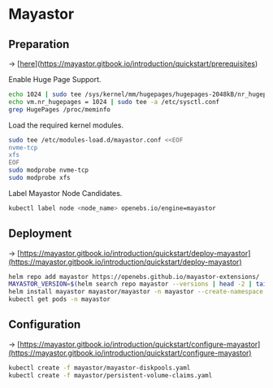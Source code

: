 # Mayastor

## Preparation

&rarr; [[here](https://mayastor.gitbook.io/introduction/quickstart/prerequisites)](https://mayastor.gitbook.io/introduction/quickstart/prerequisites)

Enable Huge Page Support.

```bash
echo 1024 | sudo tee /sys/kernel/mm/hugepages/hugepages-2048kB/nr_hugepages
echo vm.nr_hugepages = 1024 | sudo tee -a /etc/sysctl.conf
grep HugePages /proc/meminfo
```

Load the required kernel modules.

```bash
sudo tee /etc/modules-load.d/mayastor.conf <<EOF
nvme-tcp
xfs
EOF
sudo modprobe nvme-tcp
sudo modprobe xfs
```

Label Mayastor Node Candidates.

```bash
kubectl label node <node_name> openebs.io/engine=mayastor
```

## Deployment

&rarr; [https://mayastor.gitbook.io/introduction/quickstart/deploy-mayastor](https://mayastor.gitbook.io/introduction/quickstart/deploy-mayastor)

```bash
helm repo add mayastor https://openebs.github.io/mayastor-extensions/
MAYASTOR_VERSION=$(helm search repo mayastor --versions | head -2 | tail -1 | awk '{print $2}')
helm install mayastor mayastor/mayastor -n mayastor --create-namespace --version ${MAYASTOR_VERSION}
kubectl get pods -n mayastor
```

## Configuration

&rarr; [https://mayastor.gitbook.io/introduction/quickstart/configure-mayastor](https://mayastor.gitbook.io/introduction/quickstart/configure-mayastor)

```bash
kubectl create -f mayastor/mayastor-diskpools.yaml
kubectl create -f mayastor/persistent-volume-claims.yaml
```